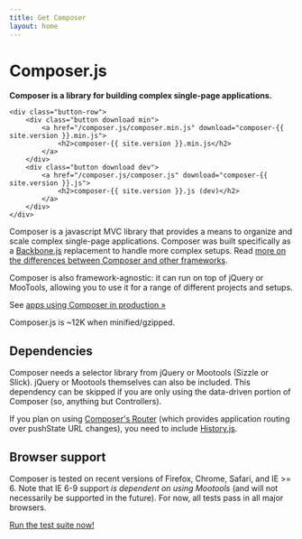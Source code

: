 ```yaml
---
title: Get Composer
layout: home
---
```


<div class="intro">
    <h1>Composer.js</h1>
    <strong>Composer is a library for building complex single-page applications.</strong>

    <div class="button-row">
        <div class="button download min">
            <a href="/composer.js/composer.min.js" download="composer-{{ site.version }}.min.js">
                <h2>composer-{{ site.version }}.min.js</h2>
            </a>
        </div>
        <div class="button download dev">
            <a href="/composer.js/composer.js" download="composer-{{ site.version }}.js">
                <h2>composer-{{ site.version }}.js (dev)</h2>
            </a>
        </div>
    </div>
</div>

Composer is a javascript MVC library that provides a means to organize and scale
complex single-page applications. Composer was built specifically as a [Backbone.js](http://backbonejs.com)
replacement to handle more complex setups. Read [more on the differences between
Composer and other frameworks](/composer.js/pages/comparison).

Composer is also framework-agnostic: it can run on top of jQuery or MooTools,
allowing you to use it for a range of different projects and setups.

See [apps using Composer in production &raquo;](/composer.js/pages/apps)

Composer.js is ~12K when minified/gzipped.

## Dependencies

Composer needs a selector library from jQuery or Mootools (Sizzle or Slick).
jQuery or Mootools themselves can also be included. This dependency can be
skipped if you are only using the data-driven portion of Composer (so, anything
but Controllers).

If you plan on using [Composer's Router](/composer.js/docs/router) (which
provides application routing over pushState URL changes), you need to include
[History.js](https://github.com/browserstate/history.js/).

## Browser support

Composer is tested on recent versions of Firefox, Chrome, Safari, and IE >= 6.
Note that IE 6-9 support *is dependent on using Mootools* (and will not
necessarily be supported in the future). For now, all tests pass in all major
browsers.

<a href="/composer.js/test" target="_blank">Run the test suite now!</a>

